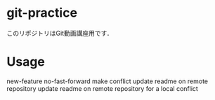 # git-practice
このリポジトリはGit動画講座用です．

# Usage
new-feature
no-fast-forward
make conflict
update readme on remote repository
update readme on remote repository for a local conflict
